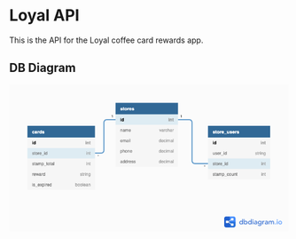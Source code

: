 # Loyal API

This is the API for the Loyal coffee card rewards app.

## DB Diagram
![](DB%20Diagram.png)
